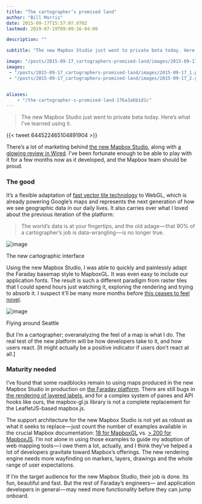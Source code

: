 ```yaml
---
title: "The cartographer’s promised land"
author: "Bill Morris"
date: 2015-09-17T15:57:07.970Z
lastmod: 2019-07-19T09:09:16-04:00

description: ""

subtitle: "The new Mapbox Studio just went to private beta today. Here’s what I’ve learned using it."

image: "/posts/2015-09-17_cartographers-promised-land/images/2015-09-17_1.png" 
images:
 - "/posts/2015-09-17_cartographers-promised-land/images/2015-09-17_1.png" 
 - "/posts/2015-09-17_cartographers-promised-land/images/2015-09-17_2.gif" 


aliases:
    - "/the-cartographer-s-promised-land-176a3a6b1d1c"
---
```


> The new Mapbox Studio just went to private beta today. Here’s what I’ve learned using it.

{{< tweet 644522465104891904 >}}


There’s a lot of marketing behind [the new Mapbox Studio](https://www.mapbox.com/mapbox-studio/), along with [a glowing review in Wired](http://www.wired.com/2015/09/mapbox-studio/). I’ve been fortunate enough to be able to play with it for a few months now as it developed, and the Mapbox team should be proud.

### The good

It’s a flexible adaptation of [fast vector tile technology](https://www.mapbox.com/developers/vector-tiles/) to WebGL, which is already powering Google’s maps and represents the next generation of how we see geographic data in our daily lives. It also carries over what I loved about the previous iteration of the platform:
> The world’s data is at your fingertips, and the old adage — that 90% of a cartographer’s job is data-wrangling — is no longer true.



![image](../images/2015-09-17_1.png)

The new cartographic interface



Using the new Mapbox Studio, I was able to quickly and painlessly adapt the Faraday basemap style to MapboxGL. It was even easy to include our application fonts. The result is such a different paradigm from raster tiles that I could spend hours just watching it, exploring the rendering and trying to absorb it. I suspect it’ll be many more months before [this ceases to feel novel](http://bl.ocks.org/wboykinm/2a483a2cced4b9b38407).




![image](../images/2015-09-17_2.gif)

Flying around Seattle



But I’m a cartographer; overanalyzing the feel of a map is what I do. The real test of the new platform will be how developers take to it, and how users react. [It might actually be a positive indicator if users don’t react at all.]

### Maturity needed

I’ve found that some roadblocks remain to using maps produced in the new Mapbox Studio in production on [the Faraday platform](http://app.faraday.io). There are still bugs in [the rendering of layered labels,](https://github.com/mapbox/mapbox-gl-js/issues/757) and for a complex system of panes and API hooks like ours, the mapbox-gl.js library is not a complete replacement for the LeafletJS-based mapbox.js.

The support architecture for the new Mapbox Studio is not yet as robust as what it seeks to replace — just count the number of examples available in the crucial Mapbox documentation: [18 for MapboxGL](https://www.mapbox.com/mapbox-gl-js/examples/) vs. [&gt; 200 for MapboxJS](https://www.mapbox.com/mapbox.js/example/v1.0.0/). I’m not alone in using those examples to guide my adoption of web mapping tools — I owe them a lot, actually, and I think they’ve helped a lot of developers gravitate toward Mapbox’s offerings. The new rendering engine needs more wayfinding on markers, layers, drawings and the whole range of user expectations.

If I’m the target audience for the new Mapbox Studio, their job is done. Its fun, beautiful and fast. But the rest of Faraday’s engineers— and application developers in general — may need more functionality before they can jump onboard.
